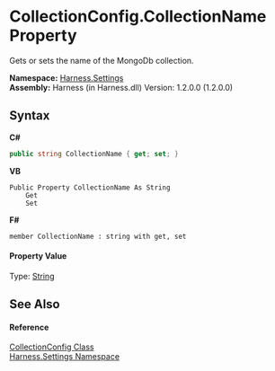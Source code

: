 # CollectionConfig.CollectionName Property 
 

Gets or sets the name of the MongoDb collection.

**Namespace:**&nbsp;<a href="71b20054-d355-35ae-710d-5484ba2d4fce">Harness.Settings</a><br />**Assembly:**&nbsp;Harness (in Harness.dll) Version: 1.2.0.0 (1.2.0.0)

## Syntax

**C#**<br />
``` C#
public string CollectionName { get; set; }
```

**VB**<br />
``` VB
Public Property CollectionName As String
	Get
	Set
```

**F#**<br />
``` F#
member CollectionName : string with get, set

```


#### Property Value
Type: <a href="http://msdn2.microsoft.com/en-us/library/s1wwdcbf" target="_blank">String</a>

## See Also


#### Reference
<a href="c080f626-6c00-0282-1ac7-759a95102ddc">CollectionConfig Class</a><br /><a href="71b20054-d355-35ae-710d-5484ba2d4fce">Harness.Settings Namespace</a><br />